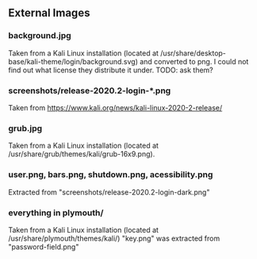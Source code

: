 ## External Images

### background.jpg

Taken from a Kali Linux installation (located at /usr/share/desktop-base/kali-theme/login/background.svg) and converted to png. I could not find out what license they distribute it under. TODO: ask them?


### screenshots/release-2020.2-login-\*.png

Taken from https://www.kali.org/news/kali-linux-2020-2-release/

### grub.jpg

Taken from a Kali Linux installation (located at /usr/share/grub/themes/kali/grub-16x9.png).

### user.png, bars.png, shutdown.png, acessibility.png

Extracted from "screenshots/release-2020.2-login-dark.png"

### everything in plymouth/

Taken from a Kali Linux installation (located at /usr/share/plymouth/themes/kali/)
"key.png" was extracted from "password-field.png"
